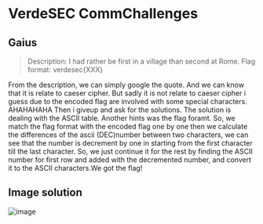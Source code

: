 # VerdeSEC CommChallenges
## Gaius 
> Description: I had rather be first in a village than second at Rome.
> Flag format: verdesec{XXX}

 
From the description, we can simply google the quote. And we can know that it is relate to caeser cipher.
But sadly it is not relate to caeser cipher i guess due to the encoded flag are involved with some special characters. AHAHAHAHA
Then i giveup and ask for the solutions.
The solution is dealing with the ASCII table.
Another hints was the flag foramt. So, we match the flag format with the encoded flag one by one then we calculate the differences of the ascii (DEC)number between two characters, 
we can see that the number is decrement by one in starting from the first character till the last character.
So, we just continue it for the rest by finding the ASCII number for first row and added with the decremented number, and convert it to the ASCII characters.We got the flag!

## Image solution
![image](https://user-images.githubusercontent.com/59368650/137259464-f3b3dd4b-3d2f-4cbb-9ec6-17aa55e1f8ec.png)
